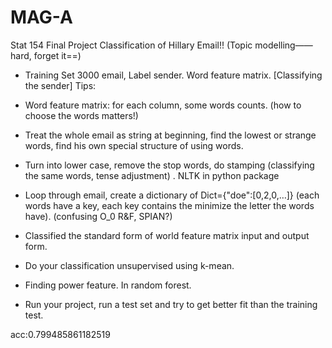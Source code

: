 # MAG-A

Stat 154 Final Project
Classification of Hillary Email!! (Topic modelling——hard, forget it==)

- Training Set 3000 email, Label sender. Word feature matrix. [Classifying the sender]
Tips:

- Word feature matrix: for each column, some words counts. (how to choose the words matters!)
- Treat the whole email as string at beginning, find the lowest or strange words, find his own special structure of using words.
- Turn into lower case, remove the stop words, do stamping (classifying the same words, tense adjustment) . NLTK in python package
- Loop through email, create a dictionary of Dict={"doe":[0,2,0,…]} (each words have a key, each key contains the minimize the letter the words have). (confusing O_0 R&F, SPIAN?)
- Classified the standard form of world feature matrix input and output form.
- Do your classification unsupervised using k-mean.
- Finding power feature. In random forest. 
- Run your project, run a test set and try to get better fit than the training test. 


acc:0.799485861182519
